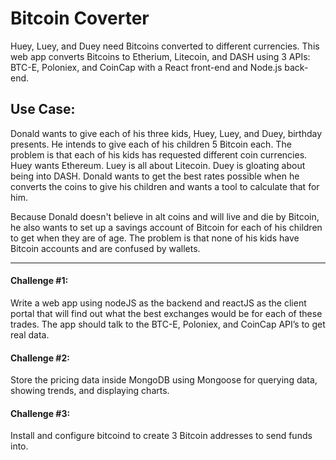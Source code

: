 # Bitcoin Coverter

Huey, Luey, and Duey need Bitcoins converted to different currencies. This web app converts Bitcoins to Etherium, Litecoin, and DASH using 3 APIs: BTC-E, Poloniex, and CoinCap with a React front-end and Node.js back-end.

## Use Case:
Donald wants to give each of his three kids, Huey, Luey, and Duey, birthday presents. He intends to give each of his children 5 Bitcoin each. The problem is that each of his kids has requested different coin currencies. Huey wants Ethereum. Luey is all about Litecoin. Duey is gloating about being into DASH. Donald wants to get the best rates possible when he converts the coins to give his children and wants a tool to calculate that for him.

Because Donald doesn't believe in alt coins and will live and die by Bitcoin, he also wants to set up a savings account of Bitcoin for each of his children to get when they are of age. The problem is that none of his kids have Bitcoin accounts and are confused by wallets.

---

#### Challenge #1:
Write a web app using nodeJS as the backend and reactJS as the client portal that will find out what the best exchanges would be for each of these trades. The app should talk to the BTC-E, Poloniex, and CoinCap API’s to get real data.

#### Challenge #2:
Store the pricing data inside MongoDB using Mongoose for querying data, showing trends, and displaying charts.

#### Challenge #3:
Install and configure bitcoind to create 3 Bitcoin addresses to send funds into.
